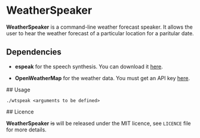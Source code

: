 # WeatherSpeaker

**WeatherSpeaker** is a command-line weather forecast speaker. It allows the user to hear the weather forecast of a particular location for a paritular date.

## Dependencies

* **espeak** for the speech synthesis. You can download it [here](http://www.espeak.sourceforce.net).

* **OpenWeatherMap** for the weather data. You must get an API key [here](http://openweathermap.org/API).

## Usage 

`./wtspeak <arguments to be defined>`

## Licence

**WeatherSpeaker** ~~is~~  will be released  under the MIT licence, see `LICENCE` file for more details.

